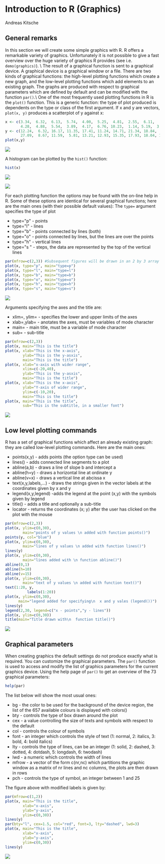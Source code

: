 Introduction to R (Graphics)
================
Andreas Kitsche

General remarks
---------------

In this section we will create some simple graphics with R. R offers a remarkable variety of graphics. Unfortunately it is not possible to give a fast overview over the huge variety of graphics R provides (see i.e. `demo(graphics)`). \\ The result of a graphical function is sent to a graphical device. A graphical device is a graphical window or a file. There are two kinds of graphical functions: the high-level plotting functions which create a new graph, and the low-level plotting functions which add elements to an existing graph. The graphs are produced with respect to graphical parameters which are defined by default and can be modified with the function `par()`.\\ One of the most frequently used plotting functions in R is the `plot()` function. This is a generic function: the type of plot produced is dependents on the type or class of the first argument. If x and y are vectors, `plot(x, y)` produces a scatterplot of y against x:

``` r
x <- c(3.34,  6.32,  6.13,  5.74,  4.00,  5.25,  4.81,  2.55,  6.11,  
       4.28,  4.88,  5.54,  3.89,  4.17,  6.76, 10.23,  1.14, 5.19,  3.61,  4.42)
y <- c(12.24,  6.32, 16.17, 11.35, 17.41, 11.24, 14.71, 21.34, 18.84, 
       27.09,  8.67, 11.59,  5.81, 13.21, 12.93, 15.35, 17.93, 18.04, 18.59, 12.95)
plot(x,y)
```

![](introduction_to_R_graphics_files/figure-markdown_github/unnamed-chunk-1-1.png)

A histogram can be plotted by the `hist()` function:

``` r
hist(x)
```

![](introduction_to_R_graphics_files/figure-markdown_github/unnamed-chunk-2-1.png)

![](introduction_to_R_graphics_files/figure-markdown_github/unnamed-chunk-3-1.png)

For each plotting function the options may be found with the on-line help in R. Some of these options are identical for several graphical functions; here are the main ones (with their possible default values): The `type=` argument specifies the type of plot

-   type="p" - points
-   type="l" - lines
-   type="b" - points connected by lines (both)
-   type="o" - points connected by lines, but the lines are over the points
-   type="h" - vertical lines
-   type="s " - steps, the data are represented by the top of the vertical lines

``` r
par(mfrow=c(2,3)) #Subsequent figures will be drawn in an 2 by 3 array on the device
plot(x, type="p", main="type=p")
plot(x, type="l", main="type=l")
plot(x, type="b", main="type=b")
plot(x, type="o", main="type=o")
plot(x, type="h", main="type=h")
plot(x, type="s", main="type=s")
```

![](introduction_to_R_graphics_files/figure-markdown_github/unnamed-chunk-4-1.png)

Arguments specifying the axes and the title are:

-   xlim=, ylim= - specifies the lower and upper limits of the axes
-   xlab=,ylab= - anotates the axes, must be variables of mode character
-   main= - main title, must be a variable of mode character
-   sub= - sub-title

``` r
par(mfrow=c(2,3))
plot(x, main="This is the title")
plot(x, xlab="This is the x-axis", 
        ylab="This is the y-asxis", 
        main="This is the title")
plot(x, xlab="x-axis with wider range",
        xlim=c(-20,40), 
        ylab="This is the y-asxis", 
        main="This is the title")
plot(x, xlab="This is the x-axis", 
        ylab="Y-axis of wider range",
        ylim=c(-10,20), 
        main="This is the title")
plot(x, main="This is the title", 
        sub="This is the subtitle, in a smaller font")
```

![](introduction_to_R_graphics_files/figure-markdown_github/unnamed-chunk-5-1.png)

Low level plotting commands
---------------------------

R has a set of graphical functions which affect an already existing graph: they are called low-level plotting commands. Here are the main ones:

-   points(x,y) - adds points (the option type can be used)
-   lines() - adds connected line segments to a plot
-   abline(a,b) - draws a line of slope b and intercept a
-   abline(h=y) - draws a horizontal line at ordinate y
-   abline(v=x) - draws a vertical line at abcissa x
-   text(x,y,labels,...) - draws the strings given in the vector labels at the coordinates given by x and y
-   legend(x,y,legend) -adds the legend at the point (x,y) with the symbols given by legend
-   title() - adds a title and optionally a sub-title
-   locator - returns the coordinates (x; y) after the user has clicked on the plot with the mouse

``` r
par(mfrow=c(2,3))
plot(x, ylim=c(0,30),
        main="points of y values \n added with function points()")
points(y, col="blue")
plot(x, ylim=c(0,30),
        main="lines of y values \n added with function lines()")
lines(y)
plot(x, ylim=c(0,30),
        main="lines added with \n function abline()")
abline(0,1)
abline(h=10)
abline(v=15)
plot(x, ylim=c(0,30), 
        main="text of y values \n added with function text()")
text(1:20, y, 
          labels(1:20))
plot(x, ylim=c(0,30), 
      main="legend added for specifying\n  x and y vales (legend())")
lines(y)
legend(2,30, legend=c("x - points","y - lines"))
plot(x, ylim=c(0,30))
title(main="Title drawn with\n  function title()")
```

![](introduction_to_R_graphics_files/figure-markdown_github/unnamed-chunk-6-1.png)

Graphical parameters
--------------------

When creating graphics the default settings do not produce exactly what is required. You can customize the graphical parameters. The `par()` function is used to access and modify the list of graphics parameters for the current graphics device. Using the help page of `par()` to get an overview of the 73 graphical parameters:

``` r
help(par)
```

The list below will show the most usual ones:

-   bg - the color to be used for the background of the device region, the list of the 657 available colours is displayed with colors()
-   bty - controls the type of box drawn around the plot
-   cex - a value controlling the size of texts and symbols with respect to the default
-   col - controls the colour of symbols
-   font - an integer which controls the style of text (1: normal, 2: italics, 3: bold, 4: bold italics)
-   lty - controls the type of lines, can be an integer (1: solid, 2: dashed, 3: dotted, 4: dotdash, 5: longdash, 6: twodash)
-   lwd - a numeric which controls the width of lines
-   mfrow - a vector of the form c(nr,nc) which partitions the graphic window as a matrix of nr lines and nc columns, the plots are then drawn in rows
-   pch - controls the type of symbol, an integer between 1 and 25

The figure above with modified labels is given by:

``` r
par(mfrow=c(1,2))
plot(x, main="This is the title", 
        xlab="x-axis", 
        ylab="y-axis", 
        ylim=c(0,30))
lines(y)
par(bty="l", cex=1.5, col="red", font=3, lty="dashed", lwd=3)
plot(x, main="This is the title", 
        xlab="x-axis", 
        ylab="y-axis", 
        ylim=c(0,30))
lines(y)
```

![](introduction_to_R_graphics_files/figure-markdown_github/unnamed-chunk-8-1.png)
